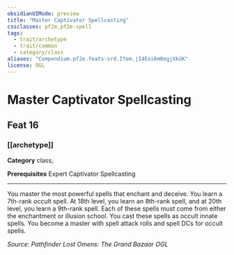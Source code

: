 ```yaml
---
obsidianUIMode: preview
title: "Master Captivator Spellcasting"
cssclasses: pf2e,pf2e-spell
tags:
  - trait/archetype
  - trait/common
  - category/class
aliases: "Compendium.pf2e.feats-srd.Item.jI4Eoi6m0ogjXkGK"
license: OGL
---
```

# Master Captivator Spellcasting
## Feat 16
### [[archetype]]

**Category** class; 



**Prerequisites** Expert Captivator Spellcasting
* * *
You master the most powerful spells that enchant and deceive. You learn a 7th-rank occult spell. At 18th level, you learn an 8th-rank spell, and at 20th level, you learn a 9th-rank spell. Each of these spells must come from either the enchantment or illusion school. You cast these spells as occult innate spells. You become a master with spell attack rolls and spell DCs for occult spells.

*Source: Pathfinder Lost Omens: The Grand Bazaar*
*OGL*